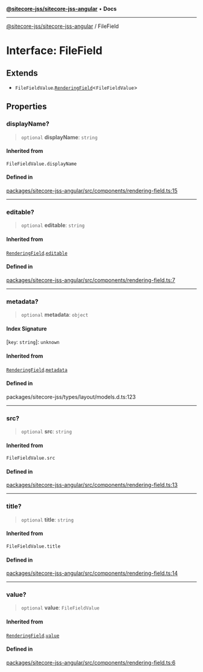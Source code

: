 [**@sitecore-jss/sitecore-jss-angular**](../README.md) • **Docs**

***

[@sitecore-jss/sitecore-jss-angular](../README.md) / FileField

# Interface: FileField

## Extends

- `FileFieldValue`.[`RenderingField`](RenderingField.md)\<`FileFieldValue`\>

## Properties

### displayName?

> `optional` **displayName**: `string`

#### Inherited from

`FileFieldValue.displayName`

#### Defined in

[packages/sitecore-jss-angular/src/components/rendering-field.ts:15](https://github.com/Sitecore/jss/blob/5b4314b712f0ff68b2830199db3aeba34caef55e/packages/sitecore-jss-angular/src/components/rendering-field.ts#L15)

***

### editable?

> `optional` **editable**: `string`

#### Inherited from

[`RenderingField`](RenderingField.md).[`editable`](RenderingField.md#editable)

#### Defined in

[packages/sitecore-jss-angular/src/components/rendering-field.ts:7](https://github.com/Sitecore/jss/blob/5b4314b712f0ff68b2830199db3aeba34caef55e/packages/sitecore-jss-angular/src/components/rendering-field.ts#L7)

***

### metadata?

> `optional` **metadata**: `object`

#### Index Signature

 \[`key`: `string`\]: `unknown`

#### Inherited from

[`RenderingField`](RenderingField.md).[`metadata`](RenderingField.md#metadata)

#### Defined in

packages/sitecore-jss/types/layout/models.d.ts:123

***

### src?

> `optional` **src**: `string`

#### Inherited from

`FileFieldValue.src`

#### Defined in

[packages/sitecore-jss-angular/src/components/rendering-field.ts:13](https://github.com/Sitecore/jss/blob/5b4314b712f0ff68b2830199db3aeba34caef55e/packages/sitecore-jss-angular/src/components/rendering-field.ts#L13)

***

### title?

> `optional` **title**: `string`

#### Inherited from

`FileFieldValue.title`

#### Defined in

[packages/sitecore-jss-angular/src/components/rendering-field.ts:14](https://github.com/Sitecore/jss/blob/5b4314b712f0ff68b2830199db3aeba34caef55e/packages/sitecore-jss-angular/src/components/rendering-field.ts#L14)

***

### value?

> `optional` **value**: `FileFieldValue`

#### Inherited from

[`RenderingField`](RenderingField.md).[`value`](RenderingField.md#value)

#### Defined in

[packages/sitecore-jss-angular/src/components/rendering-field.ts:6](https://github.com/Sitecore/jss/blob/5b4314b712f0ff68b2830199db3aeba34caef55e/packages/sitecore-jss-angular/src/components/rendering-field.ts#L6)
